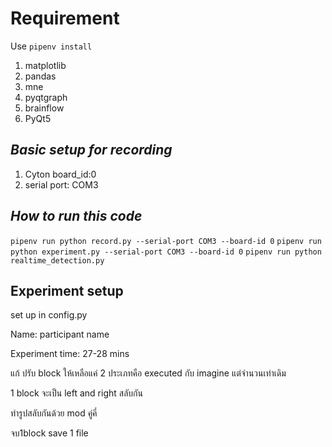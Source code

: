 # **Requirement**
Use `pipenv install`

1. matplotlib
2. pandas
3. mne
4. pyqtgraph
5. brainflow
6. PyQt5



## *Basic setup for recording*
1. Cyton board_id:0
2. serial port: COM3

## *How to run this code*
`pipenv run python record.py --serial-port COM3 --board-id 0`
`pipenv run python experiment.py --serial-port COM3 --board-id 0`
`pipenv run python realtime_detection.py`

## Experiment setup
set up in config.py

Name: participant name

Experiment time: 27-28 mins


แก้
ปรับ block ให้เหลือแค่ 2 ประเภทคือ executed กับ imagine แต่จำนวนเท่าเดิม

1 block จะเป็น left and right สลับกัน

ทำรูปสลับกันด้วย mod คู่คี่ 

จบ1block save 1 file